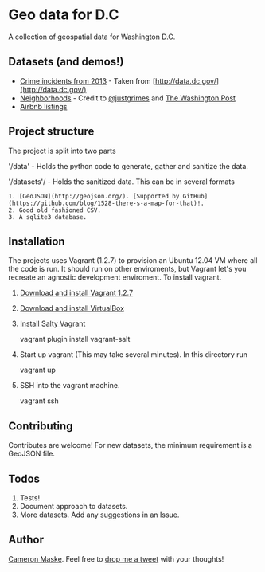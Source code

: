 Geo data for D.C
================

A collection of geospatial data for Washington D.C.


Datasets (and demos!)
---------------------

* [Crime incidents from 2013](https://github.com/cameronmaske/geo-dc/blob/master/datasets/crime/crime.geojson) - Taken from [http://data.dc.gov/](http://data.dc.gov/)
* [Neighborhoods](https://github.com/cameronmaske/geo-dc/blob/master/datasets/neighborhoods/neighorhoods.geojson) - Credit to [@justgrimes](https://twitter.com/justgrimes) and [The Washington Post](http://apps.washingtonpost.com/investigative/homicides/)
* [Airbnb listings](https://github.com/cameronmaske/geo-dc/blob/master/datasets/airbnb/airbnb.geojson)

Project structure
-----------------
The project is split into two parts

'/data' - Holds the python code to generate, gather and sanitize the data.

'/datasets'/ - Holds the sanitized data.
This can be in several formats

    1. [GeoJSON](http://geojson.org/). [Supported by GitHub](https://github.com/blog/1528-there-s-a-map-for-that)!.
    2. Good old fashioned CSV.
    3. A sqlite3 database.


Installation
------------
The projects uses Vagrant (1.2.7) to provision an Ubuntu 12.04 VM where all the code is run. It should run on other enviroments, but Vagrant let's you recreate an agnostic development enviroment. To install vagrant.

1. [Download and install Vagrant 1.2.7](http://downloads.vagrantup.com/tags/v1.2.7)
2. [Download and install VirtualBox](https://www.virtualbox.org/wiki/Downloads)
3. [Install Salty Vagrant](https://github.com/saltstack/salty-vagrant)

    vagrant plugin install vagrant-salt

4. Start up vagrant (This may take several minutes). In this directory run

    vagrant up

5. SSH into the vagrant machine.

    vagrant ssh


Contributing
------------

Contributes are welcome! For new datasets, the minimum requirement is a GeoJSON file.


Todos
------------

1. Tests!
2. Document approach to datasets.
3. More datasets. Add any suggestions in an Issue.


Author
----------
[Cameron Maske](http://www.cameronmaske.com). Feel free to [drop me a tweet](http://www.twitter.com/cameronmaske) with your thoughts!

